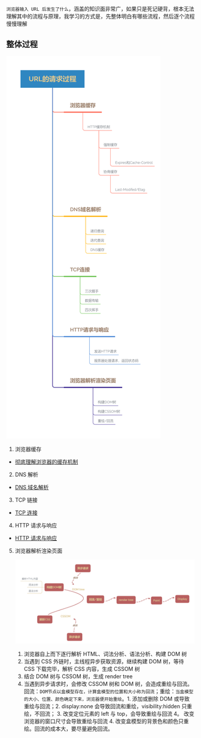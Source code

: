 `浏览器输入 URL 后发生了什么`，涵盖的知识面非常广，如果只是死记硬背，根本无法理解其中的流程与原理，我学习的方式是，先整体明白有哪些流程，然后逐个流程慢慢理解

## 整体过程

![](https://github.com/dirkhe1051931999/hjBlog/blob/master/blog-web-optimize/screenshot/06.png)

1. 浏览器缓存

- [彻底理解浏览器的缓存机制](https://heyingye.github.io/2018/04/16/%E5%BD%BB%E5%BA%95%E7%90%86%E8%A7%A3%E6%B5%8F%E8%A7%88%E5%99%A8%E7%9A%84%E7%BC%93%E5%AD%98%E6%9C%BA%E5%88%B6/)

2. DNS 解析

- [DNS 域名解析](https://juejin.im/post/5b83b0bfe51d4538c63131a8#heading-11)

3. TCP 链接

- [TCP 连接 ](https://juejin.im/post/5b83b0bfe51d4538c63131a8#heading-17)

4. HTTP 请求与响应

- [HTTP 请求与响应](https://juejin.im/post/5b83b0bfe51d4538c63131a8#heading-21)

5. 浏览器解析渲染页面

   ![](https://github.com/dirkhe1051931999/hjBlog/blob/master/blog-web-optimize/screenshot/07.png)

   1. 浏览器自上而下逐行解析 HTML、词法分析、语法分析、构建 DOM 树
   2. 当遇到 CSS 外链时，主线程异步获取资源，继续构建 DOM 树，等待 CSS 下载完毕，解析 CSS 内容，生成 CSSOM 树
   3. 结合 DOM 树与 CSSOM 树，生成 render tree
   4. 当遇到异步请求时，会修改 CSSOM 树和 DOM 树，会造成重绘与回流。回流：`DOM节点以盒模型存在，计算盒模型的位置和大小称为回流`；重绘：`当盒模型的大小、位置、颜色确定下来，浏览器便开始重绘`。1. 添加或删除 DOM 或导致重绘与回流；2. display:none 会导致回流和重绘，visibility:hidden 只重绘，不回流； 3. 改变定位元素的 left 与 top，会导致重绘与回流 4。 改变浏览器的窗口尺寸会导致重绘与回流 4. 改变盒模型的背景色和颜色只重绘。回流的成本大，要尽量避免回流。
